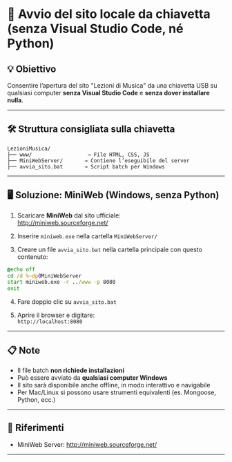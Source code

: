 # 🚀 Avvio del sito locale da chiavetta (senza Visual Studio Code, né Python)

## 💡 Obiettivo
Consentire l’apertura del sito "Lezioni di Musica" da una chiavetta USB su qualsiasi computer **senza Visual Studio Code** e **senza dover installare nulla**.

---

## 🛠️ Struttura consigliata sulla chiavetta

```
LezioniMusica/
├── www/                  → File HTML, CSS, JS
├── MiniWebServer/       → Contiene l’eseguibile del server
├── avvia_sito.bat       → Script batch per Windows
```

---

## 🖥️ Soluzione: MiniWeb (Windows, senza Python)

1. Scaricare **MiniWeb** dal sito ufficiale:  
   http://miniweb.sourceforge.net/

2. Inserire `miniweb.exe` nella cartella `MiniWebServer/`

3. Creare un file `avvia_sito.bat` nella cartella principale con questo contenuto:

```bat
@echo off
cd /d %~dp0MiniWebServer
start miniweb.exe -r ../www -p 8080
exit
```

4. Fare doppio clic su `avvia_sito.bat`

5. Aprire il browser e digitare:  
   `http://localhost:8080`

---

## 📋 Note

- Il file batch **non richiede installazioni**
- Può essere avviato da **qualsiasi computer Windows**
- Il sito sarà disponibile anche offline, in modo interattivo e navigabile
- Per Mac/Linux si possono usare strumenti equivalenti (es. Mongoose, Python, ecc.)

---

## 📎 Riferimenti

- MiniWeb Server: http://miniweb.sourceforge.net/

---
```
